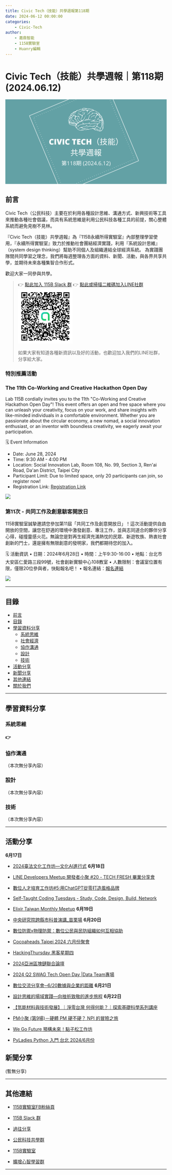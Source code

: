 ```yaml
---
title: Civic Tech（技能）共學週報第118期
date: 2024-06-12 00:00:00
categories:
	- Civic-Tech
author:
	- 嘉鼎智能
	- 115B實驗室
	- Huanry編輯
---
```

# Civic Tech（技能）共學週報｜第118期 (2024.06.12)

![Civic-Tech-118](/img/ct/118.png)

## 前言

Civic Tech（公民科技）主要在於利用各種設計思維、溝通方式、新興技術等工具來推動各種社會倡議，而具有系統思維是利用公民科技各種工具的前提，關心整體系統而避免見樹不見林。

『Civic Tech（技能）共學週報』為『115B永續所得實驗室』內部整理學習使用，『永續所得實驗室』致力於推動社會團結經濟實踐，利用『系統設計思維』（system design thinking）幫助不同個人及組織連結全球經濟系統。
為實踐團隊間共同學習之理念，我們將每週整理各方面的資料、新聞、活動，與各界共享共學，並期待未來各種集智合作形式。

歡迎大家一同參與共學。

>👉  [點此加入 115B Slack 群](https://bit.ly/Slack115b)
>👉  [點此或掃描二維碼加入LINE社群](https://line.me/ti/g2/Dj4AkbdDsY6o4D_CdDUB6Q)
>[![公民科技共學群](/img/產品共學群.jpg)](https://line.me/ti/g2/Dj4AkbdDsY6o4D_CdDUB6Q)
>
>如果大家有知道各種新資訊以及好的活動，也歡迎加入我們的LINE社群，分享給大家。



### 特別推薦活動

### The 11th Co-Working and Creative Hackathon Open Day

Lab 115B cordially invites you to the 11th "Co-Working and Creative Hackathon Open Day"! This event offers an open and free space where you can unleash your creativity, focus on your work, and share insights with like-minded individuals in a comfortable environment. Whether you are passionate about the circular economy, a new nomad, a social innovation enthusiast, or an inventor with boundless creativity, we eagerly await your participation.

🗓 Event Information
- Date: June 28, 2024
- Time: 9:30 AM - 4:00 PM
- Location: Social Innovation Lab, Room 108, No. 99, Section 3, Ren'ai Road, Da'an District, Taipei City
- Participant Limit: Due to limited space, only 20 participants can join, so register now!
- Registration Link: [Registration Link](https://lu.ma/lc8yvufc)

[![](https://static.accupass.com/eventbanner/2404290709301040746221.jpg)](https://lu.ma/lc8yvufc)



### 第11次 - 共同工作及創意駭客開放日

115B實驗室誠摯邀請您參加第11屆「共同工作及創意開放日」！這次活動提供自由開放的空間，讓您在舒適的環境中激發創意、專注工作，並與志同道合的夥伴分享心得，碰撞靈感火花。無論您是對再生經濟充滿熱忱的民眾、新遊牧族、熱衷社會創新的鬥士，還是擁有無限創意的發明家，我們都期待您的加入。


🗓 活動資訊
• 日期：2024年6月28日
• 時間：上午9:30-16:00
• 地點：台北市大安區仁愛路三段99號，社會創新實驗中心108教室
• 人數限制：會議室位置有限，僅限20位參與者，快點報名吧！
• 報名連結：[報名連結](https://www.accupass.com/event/2406070520498336090100)

[![](https://static.accupass.com/eventbanner/2404290709301040746221.jpg)](https://www.accupass.com/event/2406070520498336090100)


---
## 目錄
- [前言](#前言)
- [目錄](#目錄)
- [學習資料分享](#學習資料分享)
	- [系統思維](#系統思維)
	- [社會經濟](#社會經濟)
	- [協作溝通](#協作溝通)
	- [設計](#設計)
	- [技術](#技術)
- [活動分享](#活動分享)
- [新聞分享](#新聞分享)
- [其他連結](#其他連結)
- [關於我們](#關於我們)

---
## 學習資料分享
### 系統思維

#### 👉 &emsp; 

### 協作溝通

（本次無分享內容）

### 設計

（本次無分享內容）

### 技術

（本次無分享內容）

---
## 活動分享

**6月17日**
- [2024臺法文化工作坊—文化AI進行式](https://www.accupass.com/event/2405230602302006385397)
**6月18日**
- [LINE Developers Meetup 開發者小聚 #20 - TECH FRESH 畢業分享會](https://linegroup.kktix.cc/events/20240618-tech-fresh-gratudation)

- [數位人才培育工作坊#5:用ChatGPT從零打造風格品牌](https://www.accupass.com/event/2405170804151273332100)

- [Self-Taught Coding Tuesdays - Study, Code, Design, Build, Network](https://www.meetup.com/taiwan-code-camp/events/301314042/)

- [Elixir Taiwan Monthly Meetup](https://www.meetup.com/elixirtw-taipei/events/301504386/)
**6月19日**
- [中央研究院跨縣市科普演講_苗栗場](https://www.accupass.com/event/2405130331536090353000)
**6月20日**
- [數位防禦x物理防禦：數位公民與民防組織如何互相協助](https://ocftw.kktix.cc/events/internetfreedom-jun2024)

- [Cocoaheads Taipei 2024 六月份聚會](https://cocoaheads-taipei.kktix.cc/events/2024-06-20)

- [HackingThursday 黑客星期四](https://www.meetup.com/hackingthursday/events/301359329/)

- [2024亞洲區塊鏈聯合論壇](https://www.accupass.com/event/2406101320521757325320)

- [2024 Q2 SWAG Tech Open Day |Data Team專場](https://www.accupass.com/event/2405310840302057883609)

- [數位交流分享會─6/20數據與企業的距離](https://www.accupass.com/event/2405090133251873255394)
**6月21日**
- [設計思維的場域實踐—向挫折致敬的進步旅程](https://www.accupass.com/event/2405240158112000203546)
**6月22日**
- [【氫能材料與技術發展】｜淨零台灣 何得何能？｜探索基礎科學系列講座](https://www.accupass.com/event/2406050800528578547460)

- [PM小聚 (第9場)－硬體 PM 硬不硬？ NPI 的冒險之旅](https://www.accupass.com/event/2406061433481262526720)

- [We Go Future 預構未來！點子松工作坊](https://www.accupass.com/event/2405240439331564780958)

- [PyLadies Python 入門 台北 2024/6月份](https://www.accupass.com/event/2403020653408565803320)


## 新聞分享

(暫無分享)

---
## 其他連結

- [115B實驗室FB粉絲頁](https://www.facebook.com/%E6%B0%B8%E7%BA%8C%E6%89%80%E5%BE%97%E5%AF%A6%E9%A9%97%E5%AE%A4-102916798609139)

- [115B Slack 群](https://bit.ly/Slack115b)

- [過往分享](/categories/Civic-Tech)

- [公民科技共學群](https://line.me/ti/g2/Dj4AkbdDsY6o4D_CdDUB6Q?utm_source=invitation&utm_medium=link_copy&utm_campaign=default)

- [115B實驗室](https://line.me/ti/g2/asPFU-0w4o9MIRSBdb4gtg?utm_source=invitation&utm_medium=link_copy&utm_campaign=default)

- [擴增心智學習群](https://line.me/ti/g2/asPFU-0w4o9MIRSBdb4gtg?utm_source=invitation&utm_medium=link_copy&utm_campaign=default)

---